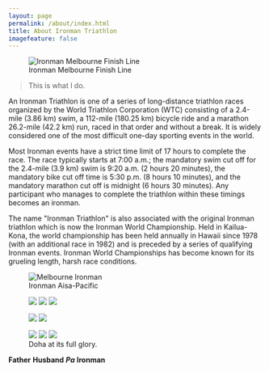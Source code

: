 ```yaml
---
layout: page
permalink: /about/index.html
title: About Ironman Triathlon
imagefeature: false
---
```

<figure>
  <img src="http://www.ironman.com/~/media/7def5ca4c188482bb8f98c509cdc3544/1403melbourne.jpg?w=740&h=370&c=1" alt="Ironman Melbourne Finish Line">
  <figcaption>Ironman Melbourne Finish Line</figcaption>
</figure> 

> This is what I do.

An Ironman Triathlon is one of a series of long-distance triathlon races organized by the World Triathlon Corporation (WTC) consisting of a 2.4-mile (3.86 km) swim, a 112-mile (180.25 km) bicycle ride and a marathon 26.2-mile (42.2 km) run, raced in that order and without a break. It is widely considered one of the most difficult one-day sporting events in the world.

Most Ironman events have a strict time limit of 17 hours to complete the race. The race typically starts at 7:00 a.m.; the mandatory swim cut off for the 2.4-mile (3.9 km) swim is 9:20 a.m. (2 hours 20 minutes), the mandatory bike cut off time is 5:30 p.m. (8 hours 10 minutes), and the mandatory marathon cut off is midnight (6 hours 30 minutes). Any participant who manages to complete the triathlon within these timings becomes an ironman.

The name "Ironman Triathlon" is also associated with the original Ironman triathlon which is now the Ironman World Championship. Held in Kailua-Kona, the world championship has been held annually in Hawaii since 1978 (with an additional race in 1982) and is preceded by a series of qualifying Ironman events. Ironman World Championships has become known for its grueling length, harsh race conditions. 



<figure>
	<img src="http://resources1.news.com.au/images/2012/03/25/1226309/519661-melbourne-ironman.jpg" alt="Melbourne Ironman">
	<figcaption>Ironman Aisa-Pacific</figcaption>
</figure>

<figure class="third">
	<a href="http://vic.tri-alliance.com.au/files/Glory-awaits-at-the-finish-line.jpg"><img src="http://vic.tri-alliance.com.au/files/Glory-awaits-at-the-finish-line.jpg"></a>
	<a href="{{ site.url }}/images/about/2.jpg"><img src="{{ site.url }}/images/about/2-001.jpg"></a>
	<a href="{{ site.url }}/images/about/3.jpg"><img src="{{ site.url }}/images/about/3-001.jpg"></a>
</figure>
<figure class="half">
	<a href="{{ site.url }}/images/about/4.jpg"><img src="{{ site.url }}/images/about/4-001.jpg"></a>
	<a href="{{ site.url }}/images/about/5.jpg"><img src="{{ site.url }}/images/about/5-001.jpg"></a>
</figure>
<figure class="third">
	<a href="{{ site.url }}/images/about/6.jpg"><img src="{{ site.url }}/images/about/6-001.jpg"></a>
	<a href="{{ site.url }}/images/about/7.jpg"><img src="{{ site.url }}/images/about/7-001.jpg"></a>
	<a href="{{ site.url }}/images/about/8.jpg"><img src="{{ site.url }}/images/about/8-001.jpg"></a>
	<figcaption>Doha at its full glory.</figcaption>
</figure>


__Father__
__Husband__
__*Pa*__
__Ironman__
